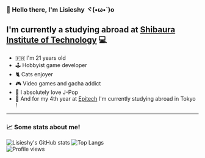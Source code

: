 ### 👋 Hello there, I'm Lisieshy ヾ(•ω•`)o

## I'm currently a studying abroad at [Shibaura Institute of Technology](https://www.shibaura-it.ac.jp/en/) 💻

- 🇫🇷 I'm 21 years old
- 🕹️ Hobbyist game developer
- 🐈 Cats enjoyer
- 🎮 Video games and gacha addict
- 🎵 I absolutely love J-Pop
- 🗾 And for my 4th year at [Epitech](https://epitech.eu) I'm currently studying abroad in Tokyo !

---

### 📈 Some stats about me!

![Lisieshy's GitHub stats](https://github-readme-stats.vercel.app/api?username=Lisieshy&bg_color=30,e96443,904e95&title_color=fff&text_color=fff&include_all_commits=true&icon_color=fff&count_private=true&show_icons=true)
![Top Langs](https://github-readme-stats.vercel.app/api/top-langs/?username=Lisieshy&bg_color=30,e96443,904e95&title_color=fff&text_color=fff&langs_count=5&layout=compact)
<br/>
![Profile views](https://komarev.com/ghpvc/?username=Lisieshy&color=FD428D)

<!--
**Lisieshy/Lisieshy** is a ✨ _special_ ✨ repository because its `README.md` (this file) appears on your GitHub profile.

Here are some ideas to get you started:

- 🔭 I’m currently working on ...
- 🌱 I’m currently learning ...
- 👯 I’m looking to collaborate on ...
- 🤔 I’m looking for help with ...
- 💬 Ask me about ...
- 📫 How to reach me: ...
- 😄 Pronouns: ...
- ⚡ Fun fact: ...
-->
